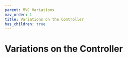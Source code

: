 ```yaml
---
parent: MVC Variations
nav_order: 1
title: Variations on the Controller
has_children: true
---
```

# Variations on the Controller


